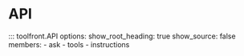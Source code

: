 # API

::: toolfront.API
    options:
      show_root_heading: true
      show_source: false
      members:
        - ask
        - tools
        - instructions
